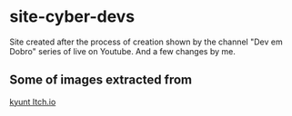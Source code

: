 # site-cyber-devs
Site created after the process of creation shown by the channel "Dev em Dobro" series of live on Youtube.
And a few changes by me.

## Some of images extracted from
[kyunt Itch.io](ttps://kyunt.itch.io/pixel-bots)
